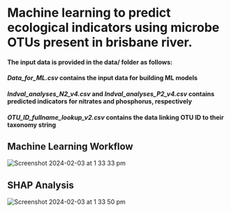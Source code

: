# Machine learning to predict ecological indicators using microbe OTUs present in brisbane river.

#### The input data is provided in the data/ folder as follows:
#### *Data_for_ML.csv* contains the input data for building ML models
#### *Indval_analyses_N2_v4.csv* and *Indval_analyses_P2_v4.csv* contains predicted indicators for nitrates and phosphorus, respectively
#### *OTU_ID_fullname_lookup_v2.csv* contains the data linking OTU ID to their taxonomy string

## Machine Learning Workflow

![Screenshot 2024-02-03 at 1 33 33 pm](https://github.com/santule/microbe-ind/assets/20509836/62faf2f1-0920-4d3f-a38b-626dda0777d2)

## SHAP Analysis

![Screenshot 2024-02-03 at 1 33 50 pm](https://github.com/santule/microbe-ind/assets/20509836/d676d4c2-41f4-4e9d-8b5f-93aaf126964c)
